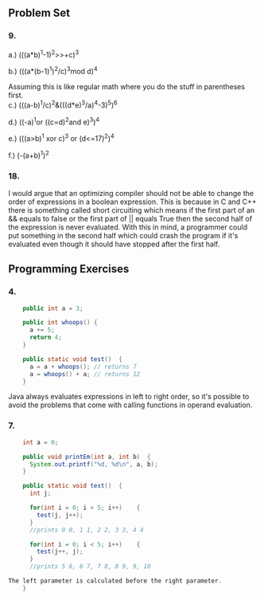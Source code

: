 ## Problem Set
### 9.
a.) (((a*b)<sup>1</sup>-1)<sup>2</sup>>>+c)<sup>3</sup>  

b.) (((a*(b-1)<sup>1</sup>)<sup>2</sup>/c)<sup>3</sup>mod d)<sup>4</sup>  

Assuming this is like regular math where you do the stuff in parentheses first. <br>
c.) (((a-b)<sup>1</sup>/c)<sup>2</sup>&(((d*e)<sup>3</sup>/a)<sup>4</sup>-3)<sup>5</sup>)<sup>6</sup>

d.)
((-a)<sup>1</sup>or ((c=d)<sup>2</sup>and e)<sup>3</sup>)<sup>4</sup>

e.) (((a>b)<sup>1</sup> xor c)<sup>3</sup> or (d<=17)<sup>2</sup>)<sup>4</sup>

f.) (-(a+b)<sup>1</sup>)<sup>2</sup>


### 18.
I would argue that an optimizing compiler should not be able to change the order of expressions in a boolean expression. This is because in C and C++ there is something called short circuiting which means if the first part of an && equals to false or the first part of || equals True then the second half of the expression is never evaluated. With this in mind, a programmer could put something in the second half which could crash the program if it's evaluated even though it should have stopped after the first half.  

## Programming Exercises
### 4.
```java
    public int a = 3;

    public int whoops() {
      a += 5;
      return 4;
    }

    public static void test()  {
      a = a + whoops(); // returns 7
      a = whoops() + a; // returns 12
    }
```
Java always evaluates expressions in left to right order, so it's possible to avoid the problems that come with calling functions in operand evaluation.

### 7.
```java
    int a = 0;

    public void printEm(int a, int b)  {
      System.out.printf("%d, %d\n", a, b);
    }

    public static void test()  {
      int j;

      for(int i = 0; i < 5; i++)	{
        test(j, j++);
      }
      //prints 0 0, 1 1, 2 2, 3 3, 4 4

      for(int i = 0; i < 5; i++)	{
        test(j++, j);
      }
      //prints 5 6, 6 7, 7 8, 8 9, 9, 10

The left parameter is calculated before the right parameter.
    }
```
